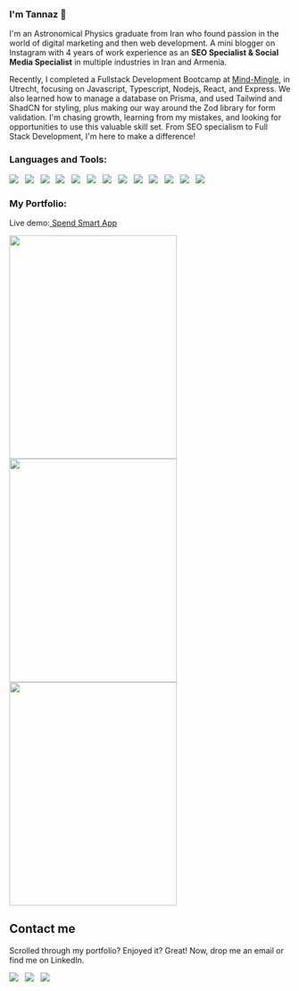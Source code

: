 ### I'm Tannaz 👋

I'm an Astronomical Physics graduate from Iran who found passion in the world of digital marketing and then web development. A mini blogger on Instagram with 4 years of work experience as an **SEO Specialist & Social Media Specialist** in multiple industries in Iran and Armenia. 

Recently, I completed a Fullstack Development Bootcamp at <a href="https://www.mindmingle.nl/certificates/nwpi0g6acaz5rj9">Mind-Mingle</a>, in Utrecht, focusing on Javascript, Typescript, Nodejs, React, and Express. We also learned how to manage a database on Prisma, and used Tailwind and ShadCN for styling, plus making our way around the Zod library for form validation. I'm chasing growth, learning from my mistakes, and looking for opportunities to use this valuable skill set. From SEO specialism to Full Stack Development, I'm here to make a difference! 

         
### Languages and Tools:

  <img src="https://img.shields.io/badge/HTML5-E96228?style=for-the-badge&logo=html5&logoColor=white" />&nbsp;&nbsp;
  <img src="https://img.shields.io/badge/CSS3-2965F1?style=for-the-badge&logo=css3&logoColor=white" />&nbsp;&nbsp;
  <img src="https://img.shields.io/badge/JavaScript-F0DB4F?style=for-the-badge&logo=javascript&logoColor=black" />&nbsp;&nbsp;
  <img src="https://img.shields.io/badge/React-61DBFB?style=for-the-badge&logo=react&logoColor=black" />&nbsp;&nbsp;
  <img src="https://img.shields.io/badge/TypeScript-2F74C0?style=for-the-badge&logo=typescript&logoColor=white" />&nbsp;&nbsp;
  <img src="https://img.shields.io/badge/Next.js-3C873A?style=for-the-badge&logo=next.js&logoColor=white" />&nbsp;&nbsp;
  <img src="https://img.shields.io/badge/TailwindCSS-15B7B9?style=for-the-badge&logo=tailwind-css&logoColor=white" />&nbsp;&nbsp;
  <img src="https://img.shields.io/badge/ShadCN-%2300B7C2?style=for-the-badge&logo=ShadCN&logoColor=white" />&nbsp;&nbsp;
  <img src="https://img.shields.io/badge/Express.js-404040?style=for-the-badge&logo=express&logoColor=red" />&nbsp;&nbsp;
  <img src="https://img.shields.io/badge/Prisma-8A2BE2?style=for-the-badge&logo=prisma&logoColor=white" />&nbsp;&nbsp;
  <img src="https://img.shields.io/badge/Jest-C21325?style=for-the-badge&logo=jest&logoColor=white" />&nbsp;&nbsp;
  <img src="https://img.shields.io/badge/Cypress-17202C?style=for-the-badge&logo=cypress&logoColor=white" />&nbsp;&nbsp;
  <img src="https://img.shields.io/badge/React%20Native-%2300B7C2.svg?&style=for-the-badge&logo=React&logoColor=white&color=blue"/>

### My Portfolio:
Live demo:<a href="https://spend-smart-app.vercel.app/login"> Spend Smart App </a>

<p>
<img src="expense-manager-homepage.png" style="width: 300px; height: 400px;">
<img src="expense-manager-incomes.png" style="width: 300px; height: 400px;">
<img src="expense-manager-detailpage.png" style="width: 300px; height: 400px;">
</p>

## Contact me
Scrolled through my portfolio? Enjoyed it? Great!
Now, drop me an email or find me on LinkedIn.

<a href="mailto:tannaz.amst@gmail.com"><img src="https://img.shields.io/badge/Gmail-black?style=for-the-badge&logo=gmail&logoColor=red"></a>&nbsp;&nbsp;
<a href="https://www.linkedin.com/in/tannaz/"><img src="https://img.shields.io/badge/Linkedin-black?style=for-the-badge&logo=linkedin&logoColor=blue"></a>&nbsp;&nbsp;
<a href="https://www.instagram.com/tannaz.netherlands/"><img src="https://img.shields.io/badge/Instagram-black?style=for-the-badge&logo=instagram&logoColor=E4405F" /></a>


